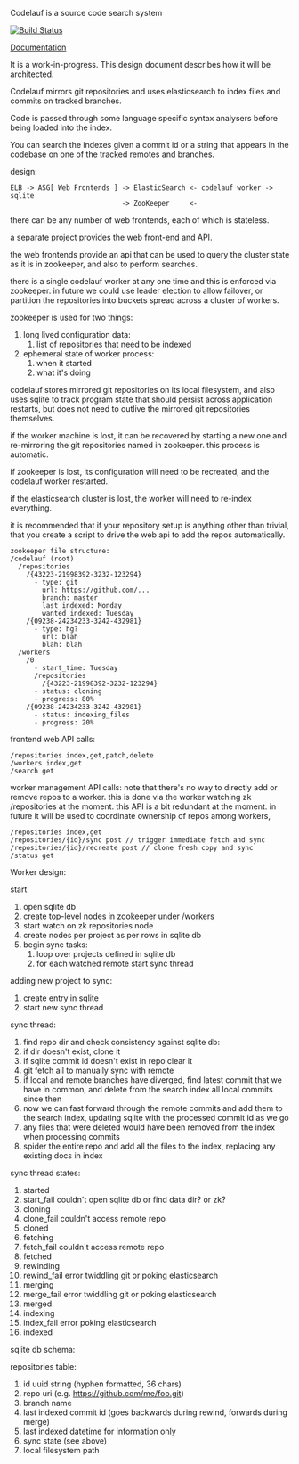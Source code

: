 Codelauf is a source code search system

[![Build Status](https://travis-ci.org/cmsd2/codelauf.svg)](https://travis-ci.org/cmsd2/codelauf)

[Documentation](https://cmsd2.github.io/rust-docs/codelauf)

It is a work-in-progress.
This design document describes how it will be architected.


Codelauf mirrors git repositories and uses elasticsearch to index files and commits on tracked branches.

Code is passed through some language specific syntax analysers before being loaded into the index.

You can search the indexes given a commit id or a string that appears in the codebase on one of the
tracked remotes and branches.

design:

```
ELB -> ASG[ Web Frontends ] -> ElasticSearch <- codelauf worker -> sqlite
                            -> ZooKeeper     <-
```

there can be any number of web frontends, each of which is stateless.

a separate project provides the web front-end and API.

the web frontends provide an api that can be used to query the cluster state as it
is in zookeeper, and also to perform searches.

there is a single codelauf worker at any one time and this is enforced via zookeeper.
in future we could use leader election to allow failover, or partition the repositories
into buckets spread across a cluster of workers.

zookeeper is used for two things:
  1. long lived configuration data:
     1. list of repositories that need to be indexed
  2. ephemeral state of worker process:
     1. when it started
     2. what it's doing

codelauf stores mirrored git repositories on its local filesystem,
and also uses sqlite to track program state that should persist across application restarts,
but does not need to outlive the mirrored git repositories themselves.

if the worker machine is lost, it can be recovered by starting a new one and re-mirroring
the git repositories named in zookeeper. this process is automatic.

if zookeeper is lost, its configuration will need to be recreated, and the codelauf worker
restarted.

if the elasticsearch cluster is lost, the worker will need to re-index everything.

it is recommended that if your repository setup is anything other than trivial, that you
create a script to drive the web api to add the repos automatically.

```
zookeeper file structure:
/codelauf (root)
  /repositories
    /{43223-21998392-3232-123294}
      - type: git
        url: https://github.com/...
        branch: master
        last_indexed: Monday
        wanted_indexed: Tuesday
    /{09238-24234233-3242-432981}
      - type: hg?
        url: blah
        blah: blah
  /workers
    /0
      - start_time: Tuesday
      /repositories
        /{43223-21998392-3232-123294}
	  - status: cloning
	  - progress: 80%
	/{09238-24234233-3242-432981}
	  - status: indexing_files
	  - progress: 20%
```

frontend web API calls:

```
/repositories index,get,patch,delete
/workers index,get
/search get
```

worker management API calls:
note that there's no way to directly add or remove repos to a worker.
this is done via the worker watching zk /repositories at the moment.
this API is a bit redundant at the moment.
in future it will be used to coordinate ownership of repos among workers,

```
/repositories index,get
/repositories/{id}/sync post // trigger immediate fetch and sync
/repositories/{id}/recreate post // clone fresh copy and sync
/status get
```


Worker design:

start
 1. open sqlite db
 2. create top-level nodes in zookeeper under /workers
 3. start watch on zk repositories node
 4. create nodes per project as per rows in sqlite db
 5. begin sync tasks:
    1. loop over projects defined in sqlite db
    2. for each watched remote start sync thread

adding new project to sync:
 1. create entry in sqlite
 2. start new sync thread

sync thread:
 1. find repo dir and check consistency against sqlite db:
 2. if dir doesn't exist, clone it
 3. if sqlite commit id doesn't exist in repo clear it
 4. git fetch all to manually sync with remote
 5. if local and remote branches have diverged, find latest commit that we have in common,
    and delete from the search index all local commits since then
 6. now we can fast forward through the remote commits and add them to the search index,
    updating sqlite with the processed commit id as we go
 7. any files that were deleted would have been removed from the index when processing commits
 8. spider the entire repo and add all the files to the index, replacing any existing docs in index

sync thread states:
 1. started
 2. start_fail couldn't open sqlite db or find data dir? or zk?
 3. cloning
 4. clone_fail couldn't access remote repo
 5. cloned
 6. fetching
 7. fetch_fail couldn't access remote repo
 8. fetched
 9. rewinding
 10. rewind_fail error twiddling git or poking elasticsearch
 11. merging
 12. merge_fail error twiddling git or poking elasticsearch
 13. merged
 14. indexing
 15. index_fail error poking elasticsearch
 16. indexed


sqlite db schema:

repositories table:
 1. id uuid string (hyphen formatted, 36 chars)
 2. repo uri (e.g. https://github.com/me/foo.git)
 3. branch name
 4. last indexed commit id (goes backwards during rewind, forwards during merge)
 5. last indexed datetime for information only
 6. sync state (see above)
 7. local filesystem path